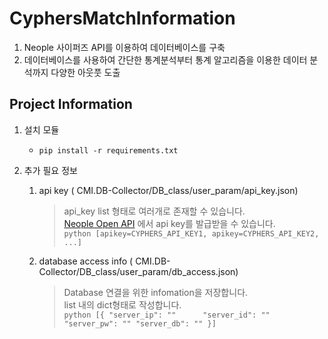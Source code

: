 # CyphersMatchInformation
1. Neople 사이퍼즈 API를 이용하여 데이터베이스를 구축
2. 데이터베이스를 사용하여 간단한 통계분석부터 통계 알고리즘을 이용한 데이터 분석까지 다양한 아웃풋 도출

## Project Information
1. 설치 모듈
    * ```pip install -r requirements.txt```
    
2. 추가 필요 정보
    1. api key ( CMI.DB-Collector/DB_class/user_param/api_key.json)  
        > api_key list 형태로 여러개로 존재할 수 있습니다.    
            [Neople Open API](https://developers.neople.co.kr/contents/apiDocs/cyphers)
            에서 api key를 발급받을 수 있습니다.  
            ```python
           [apikey=CYPHERS_API_KEY1, apikey=CYPHERS_API_KEY2, ...]
           ```
    2. database access info ( CMI.DB-Collector/DB_class/user_param/db_access.json)
        > Database 연결을 위한 infomation을 저장합니다.  
            list 내의 dict형태로 작성합니다.  
            ```python
            [{
                "server_ip": ""     
                "server_id": ""
                "server_pw": ""
                "server_db": ""
            }]       
            ```
